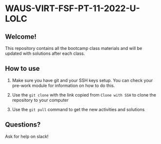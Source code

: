 # WAUS-VIRT-FSF-PT-11-2022-U-LOLC

## Welcome!

This repository contains all the bootcamp class materials and will be updated with solutions after each class.

## How to use

1. Make sure you have git and your SSH keys setup. You can check your pre-work module for information on how to do this.

2. Use the `git clone` with the link copied from `Clone with SSH` to clone the repository to your computer
3. Use the `git pull` command to get the new activities and solutions

## Questions?

Ask for help on slack!

